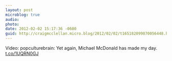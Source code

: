 ```yaml
---
layout: post
microblog: true
audio: 
photo: 
date: 2012-02-02 15:17:36 -0600
guid: http://craigmcclellan.micro.blog/2012/02/02/t165182099870056448.html
---
```

Video: popculturebrain: Yet again, Michael McDonald has made my day. [t.co/1UQRN0GJ](http://t.co/1UQRN0GJ)
